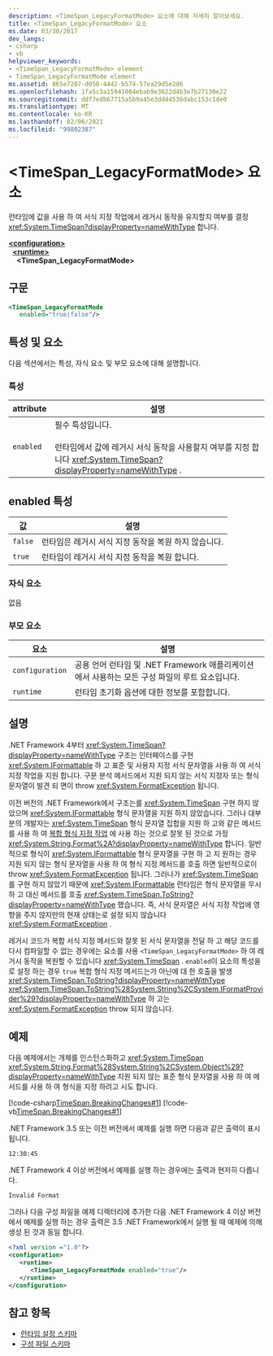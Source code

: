 ```yaml
---
description: <TimeSpan_LegacyFormatMode> 요소에 대해 자세히 알아보세요.
title: <TimeSpan_LegacyFormatMode> 요소
ms.date: 03/30/2017
dev_langs:
- csharp
- vb
helpviewer_keywords:
- <TimeSpan_LegacyFormatMode> element
- TimeSpan_LegacyFormatMode element
ms.assetid: 865e7207-d050-4442-b574-57ea29d5e2d6
ms.openlocfilehash: 1fa5c3a15941004ebab9e3622d4b3e7b27130e22
ms.sourcegitcommit: ddf7edb67715a5b9a45e3dd44536dabc153c1de0
ms.translationtype: MT
ms.contentlocale: ko-KR
ms.lasthandoff: 02/06/2021
ms.locfileid: "99802387"
---
```

# <a name="timespan_legacyformatmode-element"></a>\<TimeSpan_LegacyFormatMode> 요소

런타임에 값을 사용 하 여 서식 지정 작업에서 레거시 동작을 유지할지 여부를 결정 <xref:System.TimeSpan?displayProperty=nameWithType> 합니다.

[**\<configuration>**](../configuration-element.md)\
&nbsp;&nbsp;[**\<runtime>**](runtime-element.md)\
&nbsp;&nbsp;&nbsp;&nbsp;**\<TimeSpan_LegacyFormatMode>**  

## <a name="syntax"></a>구문

```xml
<TimeSpan_LegacyFormatMode
   enabled="true|false"/>
```

## <a name="attributes-and-elements"></a>특성 및 요소

다음 섹션에서는 특성, 자식 요소 및 부모 요소에 대해 설명합니다.

### <a name="attributes"></a>특성

|attribute|설명|
|---------------|-----------------|
|`enabled`|필수 특성입니다.<br /><br /> 런타임에서 값에 레거시 서식 동작을 사용할지 여부를 지정 합니다 <xref:System.TimeSpan?displayProperty=nameWithType> .|

## <a name="enabled-attribute"></a>enabled 특성

|값|설명|
|-----------|-----------------|
|`false`|런타임은 레거시 서식 지정 동작을 복원 하지 않습니다.|
|`true`|런타임이 레거시 서식 지정 동작을 복원 합니다.|

### <a name="child-elements"></a>자식 요소

없음

### <a name="parent-elements"></a>부모 요소

|요소|설명|
|-------------|-----------------|
|`configuration`|공용 언어 런타임 및 .NET Framework 애플리케이션에서 사용하는 모든 구성 파일의 루트 요소입니다.|
|`runtime`|런타임 초기화 옵션에 대한 정보를 포함합니다.|

## <a name="remarks"></a>설명

.NET Framework 4부터 <xref:System.TimeSpan?displayProperty=nameWithType> 구조는 인터페이스를 구현 <xref:System.IFormattable> 하 고 표준 및 사용자 지정 서식 문자열을 사용 하 여 서식 지정 작업을 지원 합니다. 구문 분석 메서드에서 지원 되지 않는 서식 지정자 또는 형식 문자열이 발견 되 면이 throw <xref:System.FormatException> 됩니다.

이전 버전의 .NET Framework에서 구조는를 <xref:System.TimeSpan> 구현 하지 않았으며 <xref:System.IFormattable> 형식 문자열을 지원 하지 않았습니다. 그러나 대부분의 개발자는 <xref:System.TimeSpan> 형식 문자열 집합을 지원 하 고와 같은 메서드를 사용 하 여 [복합 형식 지정 작업](../../../../standard/base-types/composite-formatting.md) 에 사용 하는 것으로 잘못 된 것으로 가정 <xref:System.String.Format%2A?displayProperty=nameWithType> 합니다. 일반적으로 형식이 <xref:System.IFormattable> 형식 문자열을 구현 하 고 지 원하는 경우 지원 되지 않는 형식 문자열을 사용 하 여 형식 지정 메서드를 호출 하면 일반적으로이 throw <xref:System.FormatException> 됩니다. 그러나가 <xref:System.TimeSpan> 를 구현 하지 않았기 때문에 <xref:System.IFormattable> 런타임은 형식 문자열을 무시 하 고 대신 메서드를 호출 <xref:System.TimeSpan.ToString?displayProperty=nameWithType> 했습니다. 즉, 서식 문자열은 서식 지정 작업에 영향을 주지 않지만의 현재 상태는로 설정 되지 않습니다 <xref:System.FormatException> .

레거시 코드가 복합 서식 지정 메서드와 잘못 된 서식 문자열을 전달 하 고 해당 코드를 다시 컴파일할 수 없는 경우에는 요소를 사용 `<TimeSpan_LegacyFormatMode>` 하 여 레거시 동작을 복원할 수 있습니다 <xref:System.TimeSpan> . `enabled`이 요소의 특성을로 설정 하는 경우 `true` 복합 형식 지정 메서드는가 아닌에 대 한 호출을 발생 <xref:System.TimeSpan.ToString?displayProperty=nameWithType> <xref:System.TimeSpan.ToString%28System.String%2CSystem.IFormatProvider%29?displayProperty=nameWithType> 하 고는 <xref:System.FormatException> throw 되지 않습니다.

## <a name="example"></a>예제

다음 예제에서는 개체를 인스턴스화하고 <xref:System.TimeSpan> <xref:System.String.Format%28System.String%2CSystem.Object%29?displayProperty=nameWithType> 지원 되지 않는 표준 형식 문자열을 사용 하 여 메서드를 사용 하 여 형식을 지정 하려고 시도 합니다.

[!code-csharp[TimeSpan.BreakingChanges#1](../../../../../samples/snippets/csharp/VS_Snippets_CLR/timespan.breakingchanges/cs/legacyformatmode1.cs#1)]
[!code-vb[TimeSpan.BreakingChanges#1](../../../../../samples/snippets/visualbasic/VS_Snippets_CLR/timespan.breakingchanges/vb/legacyformatmode1.vb#1)]

.NET Framework 3.5 또는 이전 버전에서 예제를 실행 하면 다음과 같은 출력이 표시 됩니다.

```console
12:30:45
```

.NET Framework 4 이상 버전에서 예제를 실행 하는 경우에는 출력과 현저히 다릅니다.

```console
Invalid Format
```

그러나 다음 구성 파일을 예제 디렉터리에 추가한 다음 .NET Framework 4 이상 버전에서 예제를 실행 하는 경우 출력은 3.5 .NET Framework에서 실행 될 때 예제에 의해 생성 된 것과 동일 합니다.

```xml
<?xml version ="1.0"?>
<configuration>
   <runtime>
      <TimeSpan_LegacyFormatMode enabled="true"/>
   </runtime>
</configuration>
```

## <a name="see-also"></a>참고 항목

- [런타임 설정 스키마](index.md)
- [구성 파일 스키마](../index.md)
